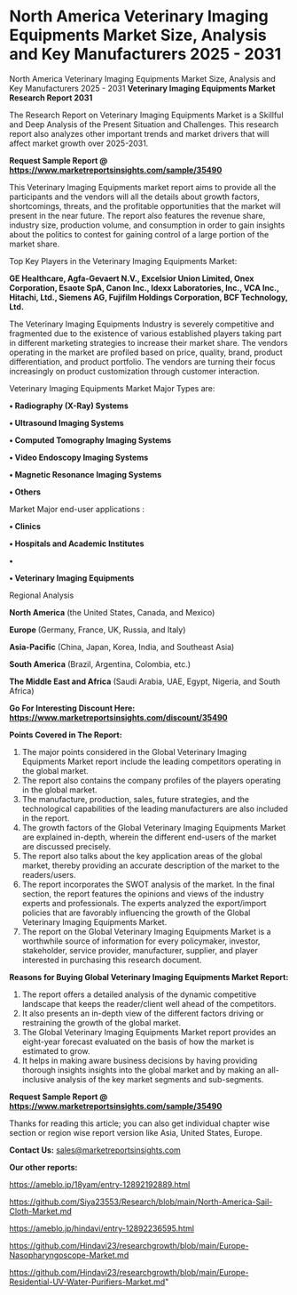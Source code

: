# North America Veterinary Imaging Equipments Market Size, Analysis and Key Manufacturers 2025 - 2031
North America Veterinary Imaging Equipments Market Size, Analysis and Key Manufacturers 2025 - 2031
<strong>Veterinary Imaging Equipments Market Research Report 2031</strong>

The Research Report on Veterinary Imaging Equipments Market is a Skillful and Deep Analysis of the Present Situation and Challenges. This research report also analyzes other important trends and market drivers that will affect market growth over 2025-2031.

<strong>Request Sample Report @ <a href=https://www.marketreportsinsights.com/sample/35490>https://www.marketreportsinsights.com/sample/35490</a></strong>

This Veterinary Imaging Equipments market report aims to provide all the participants and the vendors will all the details about growth factors, shortcomings, threats, and the profitable opportunities that the market will present in the near future. The report also features the revenue share, industry size, production volume, and consumption in order to gain insights about the politics to contest for gaining control of a large portion of the market share.

Top Key Players in the Veterinary Imaging Equipments Market:

<strong>GE Healthcare, Agfa-Gevaert N.V., Excelsior Union Limited, Onex Corporation, Esaote SpA, Canon Inc., Idexx Laboratories, Inc., VCA Inc., Hitachi, Ltd., Siemens AG, Fujifilm Holdings Corporation, BCF Technology, Ltd.</strong>

The Veterinary Imaging Equipments Industry is severely competitive and fragmented due to the existence of various established players taking part in different marketing strategies to increase their market share. The vendors operating in the market are profiled based on price, quality, brand, product differentiation, and product portfolio. The vendors are turning their focus increasingly on product customization through customer interaction.

Veterinary Imaging Equipments Market Major Types are:

<strong>•  Radiography (X-Ray) Systems

•  Ultrasound Imaging Systems

•  Computed Tomography Imaging Systems

•  Video Endoscopy Imaging Systems

•  Magnetic Resonance Imaging Systems

•  Others</strong>

Market Major end-user applications :

<strong>•  Clinics

•  Hospitals and Academic Institutes

•  

•  Veterinary Imaging Equipments</strong>

Regional Analysis

</u><strong><b>North America</b></strong> (the United States, Canada, and Mexico)

<strong><b>Europe </b></strong>(Germany, France, UK, Russia, and Italy)

<strong><b>Asia-Pacific</b></strong> (China, Japan, Korea, India, and Southeast Asia)

<strong><b>South America</b></strong> (Brazil, Argentina, Colombia, etc.)

<strong><b>The Middle East and Africa</b></strong> (Saudi Arabia, UAE, Egypt, Nigeria, and South Africa)

<strong>Go For Interesting Discount Here: <a href=https://www.marketreportsinsights.com/discount/35490>https://www.marketreportsinsights.com/discount/35490</a></strong>

<strong>Points Covered in The Report:</strong>
<ol>
  <li>The major points considered in the Global Veterinary Imaging Equipments Market report include the leading competitors operating in the global market.</li>
  <li>The report also contains the company profiles of the players operating in the global market.</li>
  <li>The manufacture, production, sales, future strategies, and the technological capabilities of the leading manufacturers are also included in the report.</li>
  <li>The growth factors of the Global Veterinary Imaging Equipments Market are explained in-depth, wherein the different end-users of the market are discussed precisely.</li>
  <li>The report also talks about the key application areas of the global market, thereby providing an accurate description of the market to the readers/users.</li>
  <li>The report incorporates the SWOT analysis of the market. In the final section, the report features the opinions and views of the industry experts and professionals. The experts analyzed the export/import policies that are favorably influencing the growth of the Global Veterinary Imaging Equipments Market.</li>
  <li>The report on the Global Veterinary Imaging Equipments Market is a worthwhile source of information for every policymaker, investor, stakeholder, service provider, manufacturer, supplier, and player interested in purchasing this research document.</li>
</ol>
<strong>Reasons for Buying Global Veterinary Imaging Equipments Market Report:</strong>

<ol>
  <li>The report offers a detailed analysis of the dynamic competitive landscape that keeps the reader/client well ahead of the competitors.</li>
  <li>It also presents an in-depth view of the different factors driving or restraining the growth of the global market.</li>
  <li>The Global Veterinary Imaging Equipments Market report provides an eight-year forecast evaluated on the basis of how the market is estimated to grow.</li>
  <li>It helps in making aware business decisions by having providing thorough insights insights into the global market and by making an all-inclusive analysis of the key market segments and sub-segments.</li>
</ol>
<strong>Request Sample Report @ <a href=https://www.marketreportsinsights.com/sample/35490>https://www.marketreportsinsights.com/sample/35490</a></strong>


Thanks for reading this article; you can also get individual chapter wise section or region wise report version like Asia, United States, Europe.

<strong>Contact Us:</strong>
sales@marketreportsinsights.com

<strong>Our other reports:</strong>

<a href=https://ameblo.jp/18yam/entry-12892192889.html>https://ameblo.jp/18yam/entry-12892192889.html</a>

<a href=https://github.com/Siya23553/Research/blob/main/North-America-Sail-Cloth-Market.md>https://github.com/Siya23553/Research/blob/main/North-America-Sail-Cloth-Market.md</a>

<a href=https://ameblo.jp/hindavi/entry-12892236595.html>https://ameblo.jp/hindavi/entry-12892236595.html</a>

<a href=https://github.com/Hindavi23/researchgrowth/blob/main/Europe-Nasopharyngoscope-Market.md>https://github.com/Hindavi23/researchgrowth/blob/main/Europe-Nasopharyngoscope-Market.md</a>

<a href=https://github.com/Hindavi23/researchgrowth/blob/main/Europe-Residential-UV-Water-Purifiers-Market.md>https://github.com/Hindavi23/researchgrowth/blob/main/Europe-Residential-UV-Water-Purifiers-Market.md</a>"
